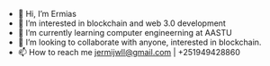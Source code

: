 - 👋 Hi, I’m Ermias
- 👀 I’m interested in blockchain and web 3.0 development 
- 🌱 I’m currently learning computer engineerning at AASTU 
- 💞️ I’m looking to collaborate with anyone, interested in blockchain.
- 📫 How to reach me jermijwll@gmail.com | +251949428860

<!---
jemi2k/jemi2k is a ✨ special ✨ repository because its `README.md` (this file) appears on your GitHub profile.
You can click the Preview link to take a look at your changes.
--->
